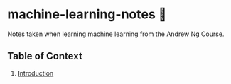 # machine-learning-notes :robot:
Notes taken when learning machine learning from the Andrew Ng Course.

## Table of Context
1. [Introduction](https://github.com/waquidvp/machine-learning-notes/blob/master/Intoduction.md)
